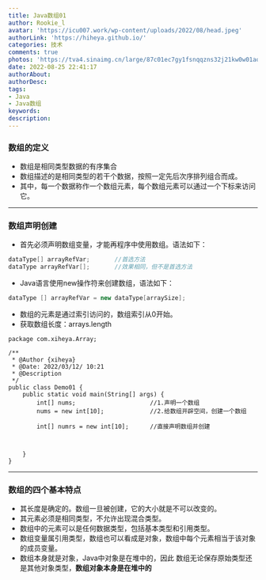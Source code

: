 ```yaml
---
title: Java数组01
author: Rookie_l
avatar: 'https://icu007.work/wp-content/uploads/2022/08/head.jpeg'
authorLink: 'https://hiheya.github.io/'
categories: 技术
comments: true
photos: 'https://tva4.sinaimg.cn/large/87c01ec7gy1fsnqqzns32j21kw0w01ao.jpg'
date: 2022-08-25 22:41:17
authorAbout:
authorDesc:
tags:
- Java
- Java数组
keywords:
description:
---
```


### 数组的定义

- 数组是相同类型数据的有序集合
- 数组描述的是相同类型的若干个数据，按照一定先后次序排列组合而成。
- 其中，每一个数据称作一个数组元素，每个数组元素可以通过一个下标来访问它。

---

### 数组声明创建

- 首先必须声明数组变量，才能再程序中使用数组。语法如下：

```java
dataType[] arrayRefVar;       //首选方法
dataType arrayRefVar[];		  //效果相同，但不是首选方法
```

- Java语言使用new操作符来创建数组，语法如下：

```java
dataType [] arrayRefVar = new dataType[arraySize];
```

- 数组的元素是通过索引访问的，数组索引从0开始。
- 获取数组长度：arrays.length

```
package com.xiheya.Array;

/**
 * @Author {xiheya}
 * @Date: 2022/03/12/ 10:21
 * @Description
 */
public class Demo01 {
    public static void main(String[] args) {
        int[] nums;                     //1.声明一个数组
        nums = new int[10];             //2.给数组开辟空间，创建一个数组

        int[] numrs = new int[10];      //直接声明数组并创建

        

    }
}
```

---

### 数组的四个基本特点

- 其长度是确定的。数组一旦被创建，它的大小就是不可以改变的。
- 其元素必须是相同类型，不允许出现混合类型。
- 数组中的元素可以是任何数据类型，包括基本类型和引用类型。
- 数组变量属引用类型，数组也可以看成是对象，数组中每个元素相当于该对象的成员变量。
- 数组本身就是对象，Java中对象是在堆中的，因此 数组无论保存原始类型还是其他对象类型，**数组对象本身是在堆中的**

